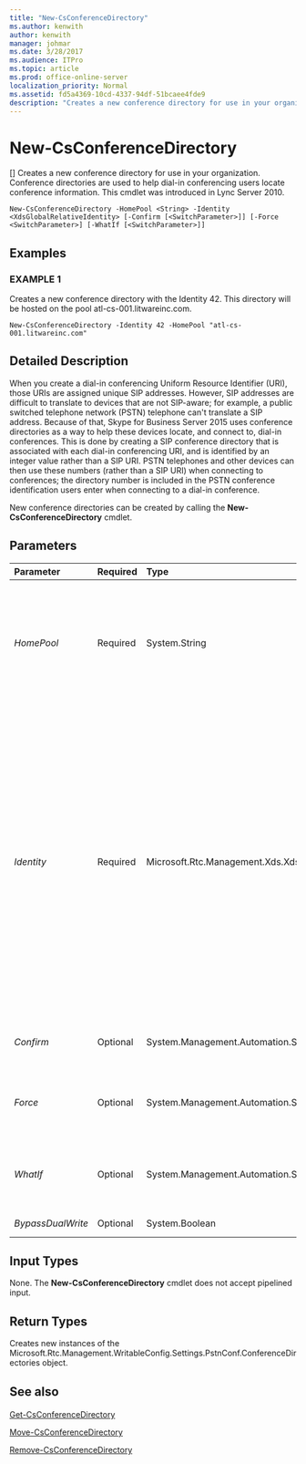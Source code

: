 ```yaml
---
title: "New-CsConferenceDirectory"
ms.author: kenwith
author: kenwith
manager: johmar
ms.date: 3/28/2017
ms.audience: ITPro
ms.topic: article
ms.prod: office-online-server
localization_priority: Normal
ms.assetid: fd5a4369-10cd-4337-94df-51bcaee4fde9
description: "Creates a new conference directory for use in your organization. Conference directories are used to help dial-in conferencing users locate conference information. This cmdlet was introduced in Lync Server 2010."
---
```


# New-CsConferenceDirectory
[]
Creates a new conference directory for use in your organization. Conference directories are used to help dial-in conferencing users locate conference information. This cmdlet was introduced in Lync Server 2010.
  
```
New-CsConferenceDirectory -HomePool <String> -Identity <XdsGlobalRelativeIdentity> [-Confirm [<SwitchParameter>]] [-Force <SwitchParameter>] [-WhatIf [<SwitchParameter>]]

```

## Examples

### EXAMPLE 1

Creates a new conference directory with the Identity 42. This directory will be hosted on the pool atl-cs-001.litwareinc.com.
  
```
New-CsConferenceDirectory -Identity 42 -HomePool "atl-cs-001.litwareinc.com"
```

## Detailed Description

When you create a dial-in conferencing Uniform Resource Identifier (URI), those URIs are assigned unique SIP addresses. However, SIP addresses are difficult to translate to devices that are not SIP-aware; for example, a public switched telephone network (PSTN) telephone can't translate a SIP address. Because of that, Skype for Business Server 2015 uses conference directories as a way to help these devices locate, and connect to, dial-in conferences. This is done by creating a SIP conference directory that is associated with each dial-in conferencing URI, and is identified by an integer value rather than a SIP URI. PSTN telephones and other devices can then use these numbers (rather than a SIP URI) when connecting to conferences; the directory number is included in the PSTN conference identification users enter when connecting to a dial-in conference.
  
New conference directories can be created by calling the **New-CsConferenceDirectory** cmdlet.
  
## Parameters

|**Parameter**|**Required**|**Type**|**Description**|
|:-----|:-----|:-----|:-----|
| _HomePool_ <br/> |Required  <br/> |System.String  <br/> |Fully qualified domain name (FQDN) of the Registrar pool where the new conference directory will be hosted. For example:  `-Identity atl-cs-001.litwareinc.com`.  <br/> |
| _Identity_ <br/> |Required  <br/> |Microsoft.Rtc.Management.Xds.XdsGlobalRelativeIdentity  <br/> |Unique numeric identifier for the new conference directory. Identities can be any integer value between 0 and 9999 inclusive; however, Identities must be unique. (For example, you cannot have two directories with the Identity 575.) You do not need to follow a numeric order when creating new directories. For example, you can create a directory with the Identity 999 followed by a directory with the Identity 2 followed by a directory with the Identity 438, and so on.  <br/> |
| _Confirm_ <br/> |Optional  <br/> |System.Management.Automation.SwitchParameter  <br/> |Prompts you for confirmation before executing the command.  <br/> |
| _Force_ <br/> |Optional  <br/> |System.Management.Automation.SwitchParameter  <br/> |Suppresses the display of any non-fatal error message that might occur when running the command.  <br/> |
| _WhatIf_ <br/> |Optional  <br/> |System.Management.Automation.SwitchParameter  <br/> |Describes what would happen if you executed the command without actually executing the command.  <br/> |
| _BypassDualWrite_ <br/> |Optional  <br/> |System.Boolean  <br/> |PARAMVALUE: $true | $false  <br/> |
   
## Input Types

None. The **New-CsConferenceDirectory** cmdlet does not accept pipelined input.
  
## Return Types

Creates new instances of the Microsoft.Rtc.Management.WritableConfig.Settings.PstnConf.ConferenceDirectories object.
  
## See also

#### 

[Get-CsConferenceDirectory](get-csconferencedirectory.md)
  
[Move-CsConferenceDirectory](move-csconferencedirectory.md)
  
[Remove-CsConferenceDirectory](remove-csconferencedirectory.md)

